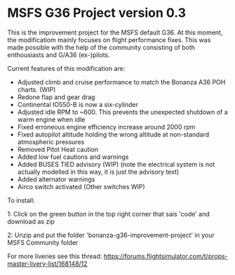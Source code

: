 # MSFS G36 Project version 0.3

This is the improvement project for the MSFS default G36. At this moment, the modificatiom mainly focuses on flight performance fixes. This was made possible with the help of the community consisting of both enthousiasts and G/A36 (ex-)pilots.

Current features of this modification are:

* Adjusted climb and cruise performance to match the Bonanza A36 POH charts. (WIP)
* Redone flap and gear drag
* Continental IO550-B is now a six-cylinder
* Adjusted idle RPM to ~600. This prevents the unexpected shutdown of a warm engine when idle
* Fixed erroneous engine efficiency increase around 2000 rpm
* Fixed autopilot altitude holding the wrong altitude at non-standard atmospheric pressures
* Removed Pitot Heat caution
* Added low fuel cautions and warnings
* Added BUSES TIED advisory (WIP) (note the electrical system is not actually modelled in this way, it is just the advisory text)
* Added alternator warnings
* Airco switch activated (Other switches WIP)

To install:
 
1: Click on the green button in the top right corner that sais 'code' and download as zip

2: Unzip and put the folder 'bonanza-g36-improvement-project' in your MSFS Community folder

For more liveries see this thread:
https://forums.flightsimulator.com/t/props-master-livery-list/168148/12
